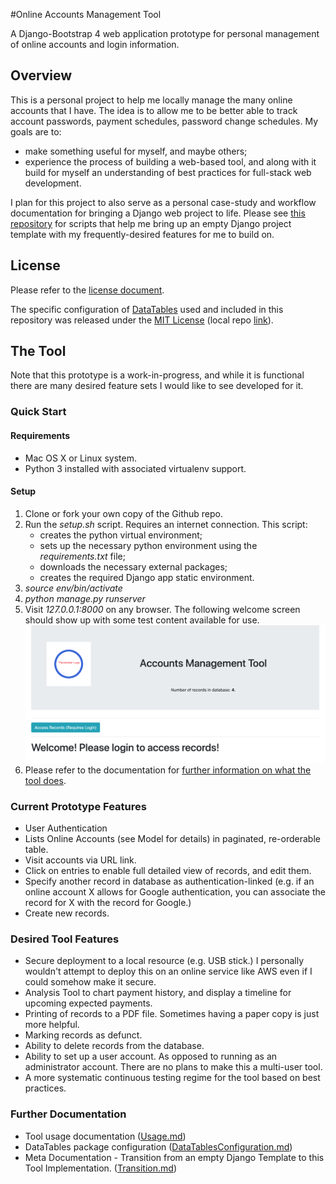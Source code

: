 #Online Accounts Management Tool

A Django-Bootstrap 4 web application prototype for personal management of online accounts and login information.

## Overview

This is a personal project to help me locally manage the many online accounts that I have. The idea is to allow me to be better able to track account passwords, payment schedules, password change schedules. My goals are to:

*  make something useful for myself, and maybe others;
*  experience the process of building a web-based tool, and along with it build for myself an understanding of best practices for full-stack web development.

I plan for this project to also serve as a personal case-study and workflow documentation for bringing a Django web project to life. Please see [this repository](https://github.com/cheelee/django-setup-support) for scripts that help me bring up an empty Django project template with my frequently-desired features for me to build on.

## License

Please refer to the [license document](LICENSE).

The specific configuration of [DataTables](https://datatables.net/) used and included in this repository was released under the [MIT License](https://datatables.net/license/mit) (local repo [link](account_tool/static/DataTables/DataTables_License.txt)).

## The Tool

Note that this prototype is a work-in-progress, and while it is functional there are many desired feature sets I would like to see developed for it.

### Quick Start

#### Requirements

* Mac OS X or Linux system.
* Python 3 installed with associated virtualenv support.

#### Setup

1. Clone or fork your own copy of the Github repo.
2. Run the <em>setup.sh</em> script. Requires an internet connection. This script:
    * creates the python virtual environment;
    * sets up the necessary python environment using the <em>requirements.txt</em> file;
    * downloads the necessary external packages;
    * creates the required Django app static environment. 
3. <em>source env/bin/activate</em>
4. <em>python manage.py runserver</em>
5. Visit <em>127.0.0.1:8000</em> on any browser. The following welcome screen should show up with some test content available for use.
![Welcome Screen](docs/images/WelcomeScreen.png)
6. Please refer to the documentation for [further information on what the tool does](docs/Usage.md).

### Current Prototype Features

* User Authentication
* Lists Online Accounts (see Model for details) in paginated, re-orderable table.
* Visit accounts via URL link.
* Click on entries to enable full detailed view of records, and edit them.
* Specify another record in database as authentication-linked (e.g. if an online account X allows for Google authentication, you can associate the record for X with the record for Google.)
* Create new records.

### Desired Tool Features

* Secure deployment to a local resource (e.g. USB stick.) I personally wouldn't attempt to deploy this on an online service like AWS even if I could somehow make it secure.
* Analysis Tool to chart payment history, and display a timeline for upcoming expected payments.
* Printing of records to a PDF file. Sometimes having a paper copy is just more helpful.
* Marking records as defunct.
* Ability to delete records from the database.
* Ability to set up a user account. As opposed to running as an administrator account. There are no plans to make this a multi-user tool.
* A more systematic continuous testing regime for the tool based on best practices.

### Further Documentation

* Tool usage documentation ([Usage.md](docs/Usage.md))
* DataTables package configuration ([DataTablesConfiguration.md](docs/DataTablesConfiguration.md))
* Meta Documentation - Transition from an empty Django Template to this Tool Implementation. ([Transition.md](docs/Transition.md))

